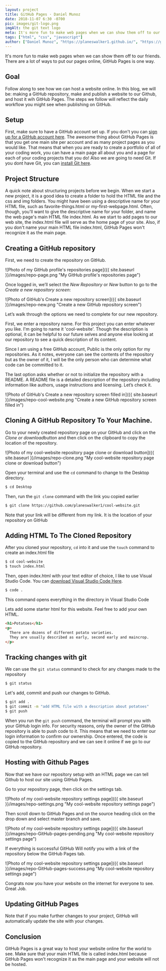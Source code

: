 ```yaml
---
layout: project
title: GitHub Pages · Daniel Munoz
date: 2018-11-07 6:30 -0700
pic: images/git-logo.png
imgAlt: the git text logo
meta: It's more fun to make web pages when we can show them off to our friends. There are a lot of ways to put our pages online, GitHub Pages is one way.
tags: ["html", "css", "javascript"]
author: ["Daniel Munoz", "https://planeswalker1.github.io/", "https://github.com/planeswalker1"]
---
```


It's more fun to make web pages when we can show them off to our friends. There are a lot of ways to put our pages online, GitHub Pages is one way.

<!-- ==== -->
<!-- GOAL -->
<!-- ==== -->

## Goal

Follow along to see how we can host a website online. In this blog, we will be: making a GitHub repository, make and publish a website to our Github, and host it wih GitHub Pages. The steps we follow will reflect the daily workflow you might see when publishing on GitHub.

<!-- ===== -->
<!-- SETUP -->
<!-- ===== -->

## Setup

First, make sure to have a GitHub account set up. If you don't you can <a href="https://github.com/join">sign up for a GitHub account here</a>. The awesome thing about GitHub Pages is that you get one main site per account and as many project pages as you would like. That means that when you are ready to create a portfolio of all of your coding work, you can have a main page all about you and a page for each of your coding projects that you do! Also we are going to need Git. If you dont have Git, you can <a href="https://git-scm.com/downloads">install Git here</a>.

<!-- ================= -->
<!-- PROJECT STRUCTURE -->
<!-- ================= -->

## Project Structure

A quick note about structuring projects before we begin. When we start a new project, it is a good idea to create a folder to hold the HTML file and the css and img folders. You might have been using a descriptive name for your HTML file, such as favorite-things.html or my-first-webpage.html. Often, though, you'll want to give the descriptive name for your folder, and name the web page's main HTML file index.html. As we start to add pages to our web site, the index.html file will serve as the home page of your site. Also, if you don't name your main HTML file index.html, GitHub Pages won't recognize it as the main page.

<!-- ============================ -->
<!-- CREATING A GITHUB REPOSITORY -->
<!-- ============================ -->

## Creating a GitHub repository

First, we need to create the repository on GitHub.

![Photo of my GitHub profile's repositories page]({{ site.baseurl }}/images/repo-page.png "My GitHub profile's repositories page")

Once logged in, we’ll select the <em>New Repository</em> or <em>New</em> button to go to the <em>Create a new repository screen</em>:

![Photo of GitHub's Create a new repository screen]({{ site.baseurl }}/images/repo-new.png "Create a new GitHub repository screen")

Let’s walk through the options we need to complete for our new repository.

First, we enter a repository name. For this project you can enter whatever you like. I'm going to name it 'cool-website'. Though the description is optional, it can be helpful to our future selves and anyone else looking at our repository to see a quick description of its content.

Since I am using a free GitHub account, Public is the only option for my repositories. As it notes, everyone can see the contents of the repository but as the owner of it, I will be the only person who can determine what code can be committed to it.

The last option asks whether or not to initialize the repository with a README. A README file is a detailed description of the repository including information like authors, usage instructions and licensing. Let’s check it.

![Photo of GitHub's Create a new repository screen filled in]({{ site.baseurl }}/images/repo-cool-website.png "Create a new GitHub repository screen filled in")

## Cloning A GitHub Repository To Your Machine.
Go to your newly created repository page on your GitHub and click on the <em>Clone or download</em>button and then click on the clipboard to copy the location of the repository.

![Photo of my cool-website repository page clone or download button]({{ site.baseurl }}/images/repo-clone.png "My cool-website repository page clone or download button")

Open your terminal and use the <code class="highlight__code">cd</code> command to change to the Desktop directory.

```bash
$ cd Desktop
```
Then, run the <code class="highlight__code">git clone</code> command with the link you copied earlier

```bash
$ git clone https://github.com/planeswalker1/cool-website.git
```

Note that your link will be different from my link. It is the location of your repository on GitHub

## Adding HTML To The Cloned Repository

After you cloned your repository, <code class="highlight__code">cd</code> into it and use the <code class="highlight__code">touch</code> command to create an index.html file

```bash
$ cd cool-website
$ touch index.html
```

Then, open index.html with your text editor of choice, I like to use Visual Studio Code. You can <a href="https://code.visualstudio.com/download">download Visual Studio Code Here</a>.

```bash
$ code .
```
This command opens everything in the directory in Visual Studio Code

Lets add some starter html for this website. Feel free to add your own HTML.

```html
<h1>Potatoes</h1>
<p>
  There are dozens of different potato varieties.
  They are usually described as early, second early and maincrop.
</p>
```

<!-- ========================= -->
<!-- TRACKING CHANGES WITH GIT -->
<!-- ========================= -->

## Tracking changes with git

We can use the <code class="highlight__code">git status</code> command to check for any changes made to the repository

```bash
$ git status
```
Let's add, commit and push our changes to GitHub.

```bash
$ git add .
$ git commit -m "add HTML file with a description about potatoes"
$ git push
```

When you run the <code class="highlight__code">git push</code> command, the terminal will prompt you with your GitHub login info. For security reasons, only the owner of the GitHub repository is able to push code to it. This means that we need to enter our login information to confirm our ownership. Once entered, the code is copied to the GitHub repository and we can see it online if we go to our GitHub repository.

<!-- ========================= -->
<!-- HOSTING WITH GITHUB PAGES -->
<!-- ========================= -->

## Hosting with Github Pages

Now that we have our repository setup with an HTML page we can tell Github to host our site using GitHub Pages.

Go to your repository page, then click on the settings tab.

![Photo of my cool-website repository settings page]({{ site.baseurl }}/images/repo-settings.png "My cool-website repository settings page")

Then scroll down to GitHub Pages and on the source heading click on the drop down and select master branch and save.

![Photo of my cool-website repository settings page]({{ site.baseurl }}/images/repo-GitHub-pages-pending.png "My cool-website repository settings page")

If everything is successful GitHub Will notify you with a link of the repository below the GitHub Pages tab.

![Photo of my cool-website repository settings page]({{ site.baseurl }}/images/repo-GitHub-pages-success.png "My cool-website repository settings page")

Congrats now you have your website on the internet for everyone to see. Great Job.

<!-- ===================== -->
<!-- UPDATING GITHUB PAGES -->
<!-- ===================== -->

## Updating GitHub Pages

Note that if you make further changes to your project, GitHub will automatically update the site with your changes.

<!-- ========== -->
<!-- CONCLUSION -->
<!-- ========== -->

## Conclusion

GitHub Pages is a great way to host your website online for the world to see. Make sure that your main HTML file is called index.html because GitHub Pages won't recognize it as the main page and your website will not be hosted.